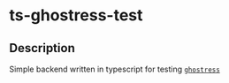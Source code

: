 # ts-ghostress-test

## Description
Simple backend written in typescript for testing [`ghostress`](https://github.com/titolins/ghostress)

